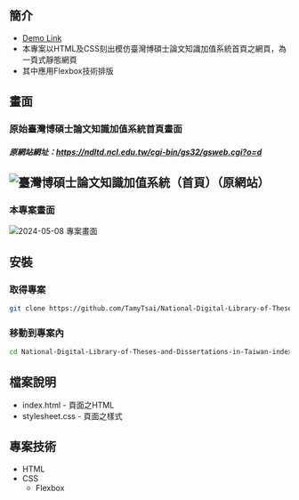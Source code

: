 ## 簡介
- [Demo Link](https://tamytsai.github.io/National-Digital-Library-of-Theses-and-Dissertations-in-Taiwan-index-page/)
- 本專案以HTML及CSS刻出模仿臺灣博碩士論文知識加值系統首頁之網頁，為一頁式靜態網頁
- 其中應用Flexbox技術排版

## 畫面
### 原始臺灣博碩士論文知識加值系統首頁畫面
##### 原網站網址：https://ndltd.ncl.edu.tw/cgi-bin/gs32/gsweb.cgi?o=d
![臺灣博碩士論文知識加值系統（首頁）（原網站）](https://github.com/TamyTsai/National-Digital-Library-of-Theses-and-Dissertations-in-Taiwan-index-page/assets/97825677/4bd9732a-d43b-46a1-99e6-42405d8d4e4c)
---
### 本專案畫面
![2024-05-08 專案畫面](https://github.com/TamyTsai/National-Digital-Library-of-Theses-and-Dissertations-in-Taiwan-index-page/assets/97825677/498752b0-d094-4d1b-95c8-25b7e710e8f1)

## 安裝
### 取得專案
```bash
git clone https://github.com/TamyTsai/National-Digital-Library-of-Theses-and-Dissertations-in-Taiwan-index-page.git
```
### 移動到專案內
```bash
cd National-Digital-Library-of-Theses-and-Dissertations-in-Taiwan-index-page
```

## 檔案說明
- index.html - 頁面之HTML
- stylesheet.css - 頁面之樣式

## 專案技術
- HTML
- CSS
  - Flexbox
